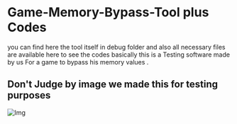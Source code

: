 # Game-Memory-Bypass-Tool plus Codes
you can find here the tool itself in debug folder and also all necessary files are available here to see the codes basically this is a Testing software made by us For a game to bypass his memory values .

## Don't Judge by image we made this for testing purposes 

<img src="https://user-images.githubusercontent.com/120029543/206545334-30f71bd1-9cc1-442a-b074-66ff471a7dac.PNG" alt="Img">

